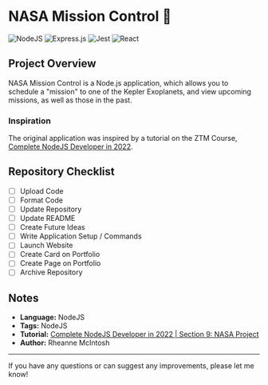 # NASA Mission Control :rocket:

![NodeJS](https://img.shields.io/badge/node.js-6DA55F?style=for-the-badge&logo=node.js&logoColor=white) ![Express.js](https://img.shields.io/badge/express.js-%23404d59.svg?style=for-the-badge&logo=express&logoColor=%2361DAFB) ![Jest](https://img.shields.io/badge/-jest-%23C21325?style=for-the-badge&logo=jest&logoColor=white) ![React](https://img.shields.io/badge/react-%2320232a.svg?style=for-the-badge&logo=react&logoColor=%2361DAFB)

## Project Overview

NASA Mission Control is a Node.js application, which allows you to schedule a "mission" to one of the Kepler Exoplanets, and view upcoming missions, as well as those in the past.

### Inspiration
The original application was inspired by a tutorial on the ZTM Course, [Complete NodeJS Developer in 2022](https://www.udemy.com/course/complete-nodejs-developer-zero-to-mastery/).

## Repository Checklist
- [ ] Upload Code
- [ ] Format Code
- [ ] Update Repository
- [ ] Update README
- [ ] Create Future Ideas
- [ ] Write Application Setup / Commands
- [ ] Launch Website
- [ ] Create Card on Portfolio
- [ ] Create Page on Portfolio
- [ ] Archive Repository

<!--
## Future Ideas
- :bulb: Display the search term on screen
- :bulb: Add a delete button to the search bar
-->

## Notes
- **Language:** NodeJS
- **Tags:** NodeJS
- **Tutorial:** [Complete NodeJS Developer in 2022 | Section 9: NASA Project](https://www.udemy.com/course/complete-nodejs-developer-zero-to-mastery/learn/lecture/30394564#content)
- **Author:** Rheanne McIntosh

<!--
## Application Setup / Commands
1. Run the following command first to install all necessary packages:
```
npm install
```
2. Then run the following command to view the application locally:
```
npm start
```
3. You should now have a local version of the GIF Finder Application!

-->

<hr>

If you have any questions or can suggest any improvements, please let me know!
